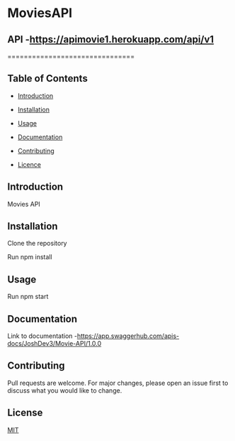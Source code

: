 # MoviesAPI

## API -https://apimovie1.herokuapp.com/api/v1

===============================

## Table of Contents

- [Introduction](#introduction)

- [Installation](#installation)

- [Usage](#usage)

- [Documentation](#documentation)

- [Contributing](#contributing)

- [Licence](#usage)

## Introduction

Movies API

## Installation

Clone the repository

Run npm install

## Usage

Run npm start

## Documentation

Link to documentation -https://app.swaggerhub.com/apis-docs/JoshDev3/Movie-API/1.0.0

## Contributing

Pull requests are welcome. For major changes, please open an issue first to discuss what you would like to change.

## License

[MIT](https://choosealicense.com/licenses/mit/)
